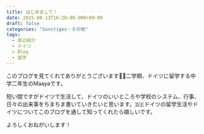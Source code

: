 ```yaml
---
title: はじめまして！
date: 2025-08-13T16:20:00.000+09:00
draft: false
categories: "Sonstiges・その他"
tags:
  - 自己紹介
  - ドイツ
  - Blog
  - 留学
---
```

このブログを見てくれてありがとうございます🙇‍♀二学期、ドイツに留学する中学二年生のMaayaです。

短い間ですがドイツで生活して、ドイツのいいところや学校のシステム、行事、日々の出来事をちまちま書いていきたいと思います。🇩🇪ドイツの留学生活やドイツについてこのブログを通して知ってくれたら嬉しいです。

よろしくおねがいします！
